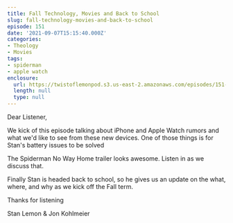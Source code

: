 ```yaml
---
title: Fall Technology, Movies and Back to School
slug: fall-technology-movies-and-back-to-school
episode: 151
date: '2021-09-07T15:15:40.000Z'
categories:
- Theology
- Movies
tags:
- spiderman
- apple watch
enclosure:
  url: https://twistoflemonpod.s3.us-east-2.amazonaws.com/episodes/151-lwatol-20210907.mp3
  length: null
  type: null
---
```


Dear Listener,

We kick of this episode talking about iPhone and Apple Watch rumors and what we'd like to see from these new devices. One of those things is for Stan's battery issues to be solved

The Spiderman No Way Home trailer looks awesome. Listen in as we discuss that.

Finally Stan is headed back to school, so he gives us an update on the what, where, and why as we kick off the Fall term.

Thanks for listening

Stan Lemon & Jon Kohlmeier
